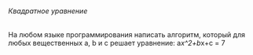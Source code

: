 ###### Квадратное уравнение

На любом языке программирования написать алгоритм, который для любых вещественных a, b и с решает уравнение: а*x^2+b*x+c = 7

